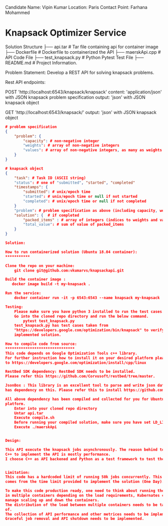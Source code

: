 Candidate Name:           Vipin Kumar
Location:                 Paris
Contact Point:            Farhana Mohammed

# Knapsack Optimizer Service

Solution Structure
    ├── api.tar                      # Tar file containing api for container image
    ├── Dockerfile                   # Dockerfile to containerized the API
    ├── maerskApi.cpp                # API Code File
    ├── test_knapsack.py             # Python Pytest Test File
    ├── README.md                    # Project Information.


Problem Statement: Develop a REST API for solving knapsack problems.

Rest API endpoints:

POST 'http://localhost:6543/knapsack/knapsack'
content: 'application/json' with JSON knapsack problem specification
output: 'json' with JSON knapsack object

GET 'http://localhost:6543/knapsack/<id>'
output: 'json' with JSON knapsack object

```json
# problem specification
{
    "problem": {
        "capacity": # non-negative integer
        "weights": # array of non-negative integers
        "values": # array of non-negative integers, as many as weights
    }
}

# knapsack object
{
    "task": # Task ID (ASCII string)
    "status": # one of "submitted", "started", "completed"
    "timestamps": {
        "submitted": # unix/epoch time
        "started": # unix/epoch time or null if not started
        "completed": # unix/epoch time or null if not completed
    }
    "problem": # problem specification as above (including capacity, weights, values)
    "solution": {  # if completed
        "packed_items" : # array of integers (indices to weights and values)
        "total_value": # sum of value of packed_items
    }
}

Solution:

How to run containerized solution (Ubuntu 18.04 container):
***********

Clone the repo on your machine:
    git clone git@github.com:vkumarvs/knapsackapi.git

Build the container image :
   docker image build -t my-knapsack .

Run the service:
    docker container run -it -p 6543:6543 --name knapsack my-knapsack

Testing:
    Please make sure you have python 3 installed to run the test cases.
    Go into the cloned repo directory and run the below command.
        pytest test_knapsack.py
    test_knapsack.py has test cases taken from
    "https://developers.google.com/optimization/bin/knapsack" to verify the
    implemented solution.

How to compile code from source:
*******************************
This code depends on Google Optimization Tools c++ library.
For further instruction how to install it on your desired platform please refer
to https://developers.google.com/optimization/install/cpp/linux

RestBed SDK dependency: RestBed SDK needs to be installed.
Please refer this https://github.com/Corvusoft/restbed/tree/master.

JsonBox : This library is an excellent tool to parse and write json data, code
has dependency on this. Please refer this to install https://github.com/anhero/JsonBox

All above dependency has been compiled and collected for you for Ubuntu 18.04
platform.
    Enter into your cloned repo directory
    Untar api.tar
    Execute compile.sh
    Before running your compiled solution, make sure you have set LD_LIBRARY_PATH to <repo directory>/lib
    Execute ./maerskApi


Design:

This API execute the knapsack jobs asynchronously. The reason behind to choose
C++ to implement the API is mostly performance.
I choose C++ as API backened and Python as a test framework to test the API.


Limitation:
This code has a hardcoded limit of running 50k jobs concurrently. This limit
comes from the time limit provided to implement the solution (One Day).

To make this code production ready, one need to think about running the solution
in multiple containers depending on the load requirements, Kubernates cluster can
manage scaling up and down the containers.
The distribution of the load between multiple containers needs to be taken care
of.
The collection of API performance and other metrices needs to be implemented.
Graceful job removal and API shutdown needs to be implemented.







